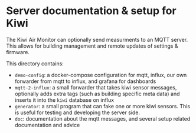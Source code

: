 # Server documentation & setup for Kiwi

The Kiwi Air Monitor can optionally send measurments to an MQTT server. This allows for building management and remote updates of settings & firmware.

This directory contains:

- `demo-config`: a docker-compose configuration for mqtt, influx, our own forwarder from mqtt to influx, and grafana for dashboards
- `mqtt-2-influx`: a small forwarder that takes kiwi sensor messages, optionally adds extra tags (such as building specific meta data) and inserts it into the `kiwi` database on influx
- `generator`: a small program that can fake one or more kiwi sensors. This is useful for testing and developing the server side.
- `doc`: documentation about the mqtt messages, and several setup related documentation and advice
